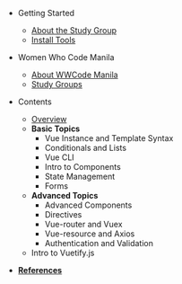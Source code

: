 - Getting Started
  - [About the Study Group](README.md)
  - [Install Tools](getting_started/install_tools.md)

- Women Who Code Manila
  - [About WWCode Manila](wwcodemanila/about.md)
  - [Study Groups](wwcodemanila/study_groups.md)

- Contents
  - [Overview](contents/overview.md)
  - **Basic Topics**
    - Vue Instance and Template Syntax
    - Conditionals and Lists
    - Vue CLI
    - Intro to Components
    - State Management
    - Forms
  - **Advanced Topics**
    - Advanced Components
    - Directives
    - Vue-router and Vuex
    - Vue-resource and Axios
    - Authentication and Validation
  - Intro to Vuetify.js

- [**References**](resources/references.md)
